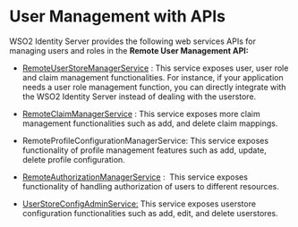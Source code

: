 # User Management with APIs

WSO2 Identity Server provides the following web services APIs for
managing users and roles in the **Remote User Management API:**

-   [RemoteUserStoreManagerService](../../apis/manage-users-and-roles-with-apis)
    : This service exposes user, user role and claim management
    functionalities. For instance, if your application needs a user role
    management function, you can directly integrate with the WSO2
    Identity Server instead of dealing with the userstore.  
      
-   [RemoteClaimManagerService](../../apis/manage-claims-with-apis) : This
    service exposes more claim management functionalities such as add,
    and delete claim mappings.  
      
-   RemoteProfileConfigurationManagerService: This service exposes functionality
    of profile management features such as add, update, delete profile
    configuration.  

-   [RemoteAuthorizationManagerService](../../apis/manage-permissions-with-apis)
    :  This service exposes functionality of handling authorization of
    users to different resources.  
      
-   [UserStoreConfigAdminService:](../../apis/manage-user-stores-with-apis)
    This service exposes userstore configuration functionalities such
    as add, edit, and delete userstores.  
      

  
